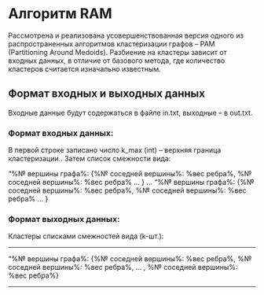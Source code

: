 # Алгоритм RAM

Рассмотрена и реализована усовершенствованная версия одного из распространенных алгоритмов кластеризации графов – PAM (Partitioning Around Medoids). 
Разбиение на кластеры зависит от входных данных, в отличие от базового метода, где количество кластеров считается изначально известным.

## Формат входных и выходных данных
Входные данные будут содержаться в файле in.txt, выходные – в out.txt.

### Формат входных данных:
В первой строке записано число k_max (int) – верхняя граница кластеризации..
Затем список смежности вида:

“%№ вершины графа%: {%№ соседней вершины%: %вес ребра%, %№ соседней вершины%: %вес ребра% … }
…
“%№ вершины графа%: {%№ соседней вершины%: %вес ребра%, %№ соседней вершины%: %вес ребра% … }

### Формат выходных данных:
Кластеры списками смежностей вида (k-шт.): 

------------------------------------------------------------------------------------------

“%№ вершины графа%: {%№ соседней вершины%: %вес ребра%, %№ соседней вершины%: %вес ребра%,  … , %№ соседней вершины%: %вес ребра%}

------------------------------------------------------------------------------------------
